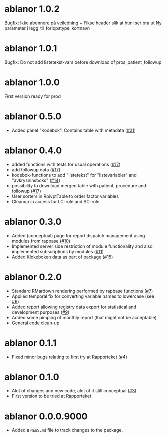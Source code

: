 # ablanor 1.0.2
Bugfix: Ikke abonnere på veiledning + Fikse header slik at html ser bra ut
Ny parameter i legg_til_forlopstype_kortnavn

# ablanor 1.0.1
Bugfix: Do not add listetekst-vars before download of pros_patient_followup

# ablanor 1.0.0
First version ready for prod


# ablanor 0.5.0
* Added panel "Kodebok". Contains table with metadata ([#21](https://github.com/Rapporteket/ablanor/pull/21))



# ablanor 0.4.0
* added functions with tests for usual operations ([#17](https://github.com/Rapporteket/ablanor/pull/17))
* add followup data ([#17](https://github.com/Rapporteket/ablanor/pull/17))
* kodebok-functions to add  "listetekst"  for "listevariabler" and
"avkrysninsboks"  ([#14](https://github.com/Rapporteket/ablanor/pull/14))
* possibility to download merged table with patient, procedure and followup  ([#17](https://github.com/Rapporteket/ablanor/pull/17))
* User sorters in RpivptTable to order factor variables
* Cleanup in access for LC-role and SC-role



# ablanor 0.3.0

* Added (conceptual) page for report dispatch management using modules from rapbase ([#10](https://github.com/Rapporteket/ablanor/pull/10))
* Implemented server side restriction of module functionality and also implemented subscriptions by modules ([#11](https://github.com/Rapporteket/ablanor/pull/11))
* Added Klokeboken data as part of package ([#15](https://github.com/Rapporteket/ablanor/pull/15))

# ablanor 0.2.0

* Standard RMardown rendering performed by rapbase functions ([#7](https://github.com/Rapporteket/ablanor/pull/7))
* Applied temporal fix for converting variable names to lowercase (see [#6](https://github.com/Rapporteket/ablanor/issues/6))
* Added report allowing registry data export for statistical and development purposes ([#9](https://github.com/Rapporteket/ablanor/pull/9))
* Added some pimping of monthly report (that might not be acceptable)
* General code clean-up

# ablanor 0.1.1

* Fixed minor bugs relating to first try at Rapporteket ([#4](https://github.com/Rapporteket/ablanor/pull/4))

# ablanor 0.1.0

* Alot of changes and new code, alot of it still conceptual ([#3](https://github.com/Rapporteket/ablanor/pull/3))
* First version to be tried at Rapporteket

# ablanor 0.0.0.9000

* Added a `NEWS.md` file to track changes to the package.
